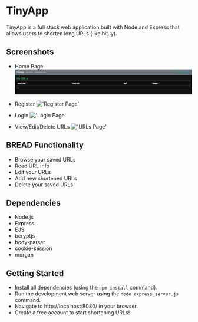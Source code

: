 # TinyApp

TinyApp is a full stack web application built with Node and Express that allows users to shorten long URLs (like bit.ly).

## Screenshots

- Home Page
  !['Home Page'](https://github.com/Janderson1924/TinyApp/blob/master/docs/Homepage.png?raw=true)

- Register
  !['Register Page'](https://github.com/Janderson1924/TinyApp/blob/master/docs/register.gif?raw=true)

- Login
  !['Login Page'](https://github.com/Janderson1924/TinyApp/blob/master/docs/login.gif?raw=true)

- View/Edit/Delete URLs
  !['URLs Page'](https://github.com/Janderson1924/TinyApp/blob/master/docs/view:delete.gif?raw=true)

## BREAD Functionality

- Browse your saved URLs
- Read URL info
- Edit your URLs
- Add new shortened URLs
- Delete your saved URLs

## Dependencies

- Node.js
- Express
- EJS
- bcryptjs
- body-parser
- cookie-session
- morgan

## Getting Started

- Install all dependencies (using the `npm install` command).
- Run the development web server using the `node express_server.js` command.
- Navigate to http://localhost:8080/ in your browser.
- Create a free account to start shortening URLs!
